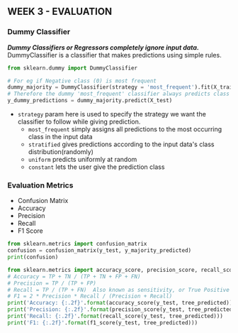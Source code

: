 ## WEEK 3 - EVALUATION

### Dummy Classifier
***Dummy Classifiers or Regressors completely ignore input data.***<br>
DummyClassifier is a classifier that makes predictions using simple rules.
```python
from sklearn.dummy import DummyClassifier

# For eg if Negative class (0) is most frequent
dummy_majority = DummyClassifier(strategy = 'most_frequent').fit(X_train, y_train)
# Therefore the dummy 'most_frequent' classifier always predicts class 0
y_dummy_predictions = dummy_majority.predict(X_test)
```
* `strategy` param here is used to specify the strategy we want the classifier to follow while giving prediction.
  - `most_frequent` simply assigns all predictions to the most occurring class in the input data
  - `stratified` gives predictions according to the input data's class distribution(randomly)
  - `uniform` predicts uniformly at random
  - `constant` lets the user give the prediction class

### Evaluation Metrics
- Confusion Matrix
- Accuracy
- Precision
- Recall
- F1 Score
```python
from sklearn.metrics import confusion_matrix
confusion = confusion_matrix(y_test, y_majority_predicted)
print(confusion)

from sklearn.metrics import accuracy_score, precision_score, recall_score, f1_score
# Accuracy = TP + TN / (TP + TN + FP + FN)
# Precision = TP / (TP + FP)
# Recall = TP / (TP + FN)  Also known as sensitivity, or True Positive Rate
# F1 = 2 * Precision * Recall / (Precision + Recall)
print('Accuracy: {:.2f}'.format(accuracy_score(y_test, tree_predicted)))
print('Precision: {:.2f}'.format(precision_score(y_test, tree_predicted)))
print('Recall: {:.2f}'.format(recall_score(y_test, tree_predicted)))
print('F1: {:.2f}'.format(f1_score(y_test, tree_predicted)))
```
